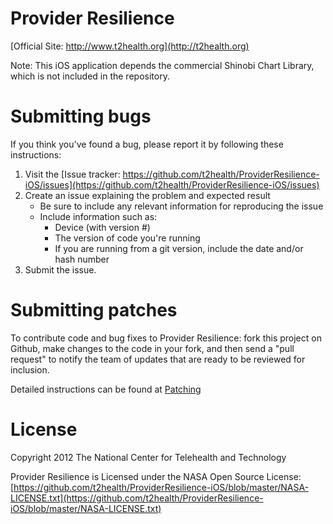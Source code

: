Provider Resilience
===============

[Official Site: http://www.t2health.org](http://t2health.org)

Note:  This iOS application depends the commercial Shinobi Chart Library, which is not included in the repository.

Submitting bugs
===============
If you think you've found a bug, please report it by following these instructions:  

1. Visit the [Issue tracker: https://github.com/t2health/ProviderResilience-iOS/issues](https://github.com/t2health/ProviderResilience-iOS/issues)
2. Create an issue explaining the problem and expected result
    - Be sure to include any relevant information for reproducing the issue
    - Include information such as:
        * Device (with version #)
        * The version of code you're running
        * If you are running from a git version, include the date and/or hash number
3. Submit the issue.

Submitting patches
==================
To contribute code and bug fixes to Provider Resilience: fork this project on Github, make changes to the code in your fork, 
and then send a "pull request" to notify the team of updates that are ready to be reviewed for inclusion.

Detailed instructions can be found at [Patching](https://gist.github.com/1507418)

License
==============================================
Copyright 2012 The National Center for Telehealth and Technology

Provider Resilience is Licensed under the NASA Open Source License: [https://github.com/t2health/ProviderResilience-iOS/blob/master/NASA-LICENSE.txt](https://github.com/t2health/ProviderResilience-iOS/blob/master/NASA-LICENSE.txt)
